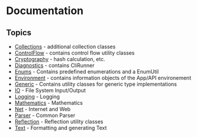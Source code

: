 # Documentation

## Topics

* [Collections](./Collections.md) - additional collection classes
* [ControlFlow](./ControlFlow.md) - contains control flow utility classes
* [Cryptography](./Cryptography.md) - hash calculation, etc.
* [Diagnostics](./Diagnostics.md) - contains CliRunner
* [Enums](./Enums.md) - Contains predefined enumerations and a EnumUtil
* [Environment](./Environment.md) - contains information objects of the App/API environement
* [Generic](./Generic.md) - Contains utility classes for generic type implementations
* [IO](./IO.md) - File System Input/Output
* [Logging](./Logging.md) - Logging
* [Mathematics](./Mathematics.md) - Mathematics
* [Net](./Net.md) - Internet and Web
* [Parser](./Parser.md) - Common Parser
* [Reflection](./Reflection.md) - Reflection utility classes
* [Text](./Text.md) - Formatting and generating Text
